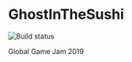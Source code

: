 # GhostInTheSushi
![Build status](https://travis-ci.org/gamejammerz2019/GhostInTheSushi.svg?branch=master "Build status")

Global Game Jam 2019
